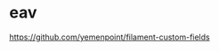 # eav

<!-- Contenuto migrato da _docs/eav.txt -->

https://github.com/yemenpoint/filament-custom-fields

